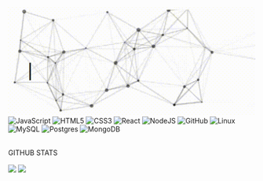 <img src="https://raw.githubusercontent.com/iraqwarvet31/iraqwarvet31/master/output.gif" alt="👋 Hi there! I'm Larry" title="👋 Hi there! I'm" style="max-width:100%;">

<div>
  <img alt="JavaScript" src="https://img.shields.io/badge/javascript%20-%23323330.svg?&style=for-the-badge&logo=javascript&logoColor=%23F7DF1E"/>
  <img alt="HTML5" src="https://img.shields.io/badge/html5%20-%23E34F26.svg?&style=for-the-badge&logo=html5&logoColor=white"/>
  	<img alt="CSS3" src="https://img.shields.io/badge/css3%20-%231572B6.svg?&style=for-the-badge&logo=css3&logoColor=white"/>
  <img alt="React" src="https://img.shields.io/badge/react%20-%2320232a.svg?&style=for-the-badge&logo=react&logoColor=%2361DAFB"/>
  <img alt="NodeJS" src="https://camo.githubusercontent.com/cc96d7d28a6ca21ddbb1f2521d751d375230ed840271e6a4c8694cf87cc60c14/68747470733a2f2f696d672e736869656c64732e696f2f62616467652f6e6f64652e6a732532302d2532333433383533442e7376673f267374796c653d666f722d7468652d6261646765266c6f676f3d6e6f64652e6a73266c6f676f436f6c6f723d7768697465" data-canonical-src="https://img.shields.io/badge/node.js%20-%2343853D.svg?&amp;style=for-the-badge&amp;logo=node.js&amp;logoColor=white" style="max-width:100%;">
  <img alt="GitHub" src="https://img.shields.io/badge/github%20-%23121011.svg?&style=for-the-badge&logo=github&logoColor=white"/>
  <img src="https://camo.githubusercontent.com/566080f1f10a299450280c8b9430bf6c24ce39b71098ccee2ffed461c1b151d3/68747470733a2f2f696d672e736869656c64732e696f2f62616467652f4c696e75782d626c61636b3f7374796c653d666c61742d737175617265266c6f676f3d6c696e7578" alt="Linux" data-canonical-src="https://img.shields.io/badge/Linux-black?style=flat-square&amp;logo=linux" style="max-width:100%;">
  <img alt="MySQL" src="https://img.shields.io/badge/mysql-%2300f.svg?&style=for-the-badge&logo=mysql&logoColor=white"/>
  <img alt="Postgres" src ="https://img.shields.io/badge/postgres-%23316192.svg?&style=for-the-badge&logo=postgresql&logoColor=white"/>
  <img alt="MongoDB" src ="https://img.shields.io/badge/MongoDB-%234ea94b.svg?&style=for-the-badge&logo=mongodb&logoColor=white"/>
 </div>
 </br>

  <p>GITHUB STATS</p>
</div>
<img align="center" src="https://github-readme-stats.vercel.app/api/top-langs/?username=iraqwarvet31&theme=highcontrast" />
<img align="center" src="https://github-readme-stats.vercel.app/api?username=iraqwarvet31&show_icons=true&theme=highcontrast" />

<!--
**iraqwarvet31/iraqwarvet31** is a ✨ _special_ ✨ repository because its `README.md` (this file) appears on your GitHub profile.

Here are some ideas to get you started:

- 🔭 I’m currently working on ...
- 🌱 I’m currently learning ...
- 👯 I’m looking to collaborate on ...
- 🤔 I’m looking for help with ...
- 💬 Ask me about ...
- 📫 How to reach me: ...
- 😄 Pronouns: ...
- ⚡ Fun fact: ...
-->

